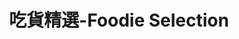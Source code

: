 ---
title: "吃貨精選-Foodie Selection"
description: "探索全台美食競賽，發現在地美味，品嚐競技精神"
keywords:
  - 美食競賽
  - 台灣美食
  - 美食精選
datePublished: "2025-06-30"
dateModified: "2025-07-01"
city: "台北市"
district: "所有行政區"
award: "所有獎項"
year: "2024"
page: 2
count: 234

restaurants:
  - name: "Ad astra"
    address: "台北市中山區中山北路二段45巷23號"
    phone: ""
    geo: "25.054510077740353, 121.52409925203494"
    google_map: "https://maps.app.goo.gl/ckoSsMNEWfXxbEwRA"
    footinder: "https://footinder.com.tw/%e5%8f%b0%e5%8c%97%e5%b8%82%e4%b8%ad%e5%b1%b1%e5%8d%80/52852/"
    official: "https://www.adastra.com.tw/"
    award:
    - name: "500盤"
      year: "2024"
  - name: "鼎泰豐"
    address: "分店眾多請自行搜尋"
    phone: ""
    geo: ""
    google_map: "https://www.google.com/maps/search/%E9%BC%8E%E6%B3%B0%E8%B1%90/@25.0779634,121.5403163,13z/data=!3m1!4b1?entry=ttu&g_ep=EgoyMDI1MDYxNi4wIKXMDSoASAFQAw%3D%3D"
    footinder: "https://footinder.com.tw/%E5%8F%B0%E5%8C%97%E5%B8%82%E5%A4%A7%E5%AE%89%E5%8D%80/31446/"
    official: "https://www.dintaifung.com.tw/"
    award:
    - name: "500盤"
      year: "2024"
  - name: "海倫鮮土司施家粵菜"
    address: "台北市大安區浦城街9-4號"
    phone: "0930612789"
    geo: "25.024700948829437, 121.52720306195057"
    google_map: "https://maps.app.goo.gl/upKYDbHcZoHWYhZU9"
    footinder: "https://footinder.com.tw/%E5%8F%B0%E5%8C%97%E5%B8%82%E5%A4%A7%E5%AE%89%E5%8D%80/362101/"
    official: "https://www.facebook.com/aluenbaker"
    award:
    - name: "500盤"
      year: "2024"
  - name: "盈科EIKA"
    address: "台北市大同區民樂街58號"
    phone: "0225506863"
    geo: "25.05747948001781, 121.51051499826605"
    google_map: "https://maps.app.goo.gl/qvcHzwEWBfE2aWkF6"
    footinder: "https://footinder.com.tw/%E5%8F%B0%E5%8C%97%E5%B8%82%E5%A4%A7%E5%90%8C%E5%8D%80/362105/"
    official: "https://eika.tw/"
    award:
    - name: "500盤"
      year: "2024"
  - name: "TUTTO BELLO"
    address: "台北市中山區雙城街25巷15號1樓"
    phone: "0225923355"
    geo: "25.0662700179023, 121.52535190679987"
    google_map: "https://maps.app.goo.gl/qXdwx3EQkqstWGeG9"
    footinder: "https://footinder.com.tw/%E5%8F%B0%E5%8C%97%E5%B8%82%E4%B8%AD%E5%B1%B1%E5%8D%80/31289/"
    official: "http://www.tuttobello.com.tw/"
    award:
    - name: "500盤"
      year: "2024"
  - name: "TIPSY Sparrow"
    address: "台北市信義區松仁路38號遠東百貨鼎泰豐對面"
    phone: "0266228068"
    geo: "25.03820524947258, 121.56805583836135"
    google_map: "https://maps.app.goo.gl/zg7UATFJBHzPApa49"
    footinder: "https://footinder.com.tw/%E5%8F%B0%E5%8C%97%E5%B8%82%E4%BF%A1%E7%BE%A9%E5%8D%80/362103/"
    official: "https://www.lemeridien-taipei.com/websev?lang=zh-tw&ref=pages&id=675"
    award:
    - name: "500盤"
      year: "2024"
  - name: "EMBERS"
    address: "台北市大安區仁愛路四段122巷24號"
    phone: "0277515598"
    geo: "25.03590358301415, 121.5501756808743"
    google_map: "https://maps.app.goo.gl/BDrqN9jA3JANWghY6"
    footinder: "https://footinder.com.tw/%E5%8F%B0%E5%8C%97%E5%B8%82%E5%A4%A7%E5%AE%89%E5%8D%80/8741/"
    official: "https://www.embersdining.com/"
    award:
    - name: "500盤"
      year: "2024"
  - name: "三六食府"
    address: "台北市大安區師大路92巷13號"
    phone: "0227785899"
    geo: "25.022770935500752, 121.52747976160077"
    google_map: "https://maps.app.goo.gl/ugsFgGTdWaN53mbb8"
    footinder: "https://footinder.com.tw/%E5%8F%B0%E5%8C%97%E5%B8%82%E5%A4%A7%E5%AE%89%E5%8D%80/7857/"
    official: "https://www.facebook.com/36kitchen/"
    award:
    - name: "500盤"
      year: "2024"
  - name: "牡丹．極上 天ぷら"
    address: "台北市大安區四維路52巷17號"
    phone: "0227068699"
    geo: "25.035128866867577, 121.54710593031817"
    google_map: "https://maps.app.goo.gl/oDQU8Z7ek8MxHWhE7"
    footinder: "https://footinder.com.tw/%E5%8F%B0%E5%8C%97%E5%B8%82%E5%A4%A7%E5%AE%89%E5%8D%80/105329/"
    official: "https://www.mudantempura.com/"
    award:
    - name: "500盤"
      year: "2024"
---